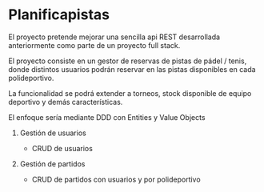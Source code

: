 # Planificapistas

El proyecto pretende mejorar una sencilla api REST desarrollada anteriormente
como parte de un proyecto full stack.

El proyecto consiste en un gestor de reservas de pistas de pádel / tenis, 
donde distintos usuarios podrán reservar en las pistas disponibles en cada polideportivo.

La funcionalidad se podrá extender a torneos, stock disponible de equipo deportivo y demás características.

El enfoque sería mediante DDD con Entities y Value Objects

1. Gestión de usuarios
    - CRUD de usuarios
	
2. Gestión de partidos
    - CRUD de partidos con usuarios y por polideportivo